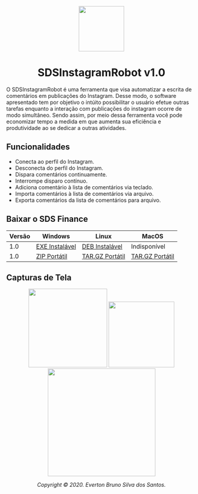 <p id="simbol" align="center">
	<img src="https://i.imgur.com/cjXRVut.png" height="120px"/>
	<h1 align="center">SDSInstagramRobot v1.0</h1>
</p>

O SDSInstagramRobot é uma ferramenta que visa automatizar a escrita de comentários em publicações do Instagram. Desse modo, o software apresentado tem por objetivo o intúito possibilitar o usuário efetue outras tarefas enquanto a interação com publicações do instagram ocorre de modo simultâneo. Sendo assim, por meio dessa ferramenta você pode economizar tempo a medida em que aumenta sua eficiência e produtividade ao se dedicar a outras atividades.

## Funcionalidades
- Conecta ao perfil do Instagram.
- Desconecta do perfil do Instagram.
- Dispara comentários continuamente.
- Interrompe disparo contínuo.
- Adiciona comentário à lista de comentários via teclado.
- Importa comentários à lista de comentários via arquivo.
- Exporta comentários da lista de comentários para arquivo.


## Baixar o SDS Finance

| Versão | Windows | Linux | MacOS |
| --- | --- | --- | --- |
| 1.0 | [EXE Instalável][100] | [DEB Instalável][200] | Indisponível |
| 1.0 | [ZIP Portátil][101] | [TAR.GZ Portátil][201] | [TAR.GZ Portátil][301] |

## Capturas de Tela

<p id="simbol" align="center">
	<img src="https://i.imgur.com/1Epwvld.png" height="208px"/>
	<img src="https://i.imgur.com/ESepbji.png" height="174px"/>
	<img src="https://i.imgur.com/ekYlZQZ.png" height="285px"/>
</p>

[//]: #DownloadFile
[100]: https://github.com/evertonbrunosds/SDSInstagramRobot/releases/download/v1.0/SDSIR-Windows-setup-32and64.exe
[101]: https://github.com/evertonbrunosds/SDSInstagramRobot/releases/download/v1.0/SDSIR-Windows-portable-32and64.zip
[200]: https://github.com/evertonbrunosds/SDSInstagramRobot/releases/download/v1.0/SDSIR-Linux-setup-32and64.deb
[201]: https://github.com/evertonbrunosds/SDSInstagramRobot/releases/download/v1.0/SDSIR-Linux-portable-32and64.tar.gz
[301]: https://github.com/evertonbrunosds/SDSInstagramRobot/releases/download/v1.0/SDSIR-MacOS-portable.tar.gz

<p align="center"><em> Copyright © 2020. Everton Bruno Silva dos Santos. </em></p>
